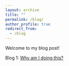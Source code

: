```yaml
---
layout: archive
title: ""
permalink: /blog/
author_profile: true
redirect_from:
  - /blog
---
```


Welcome to my blog post!

Blog 1: [Why am I doing this?](/_pages/blog1.md)
